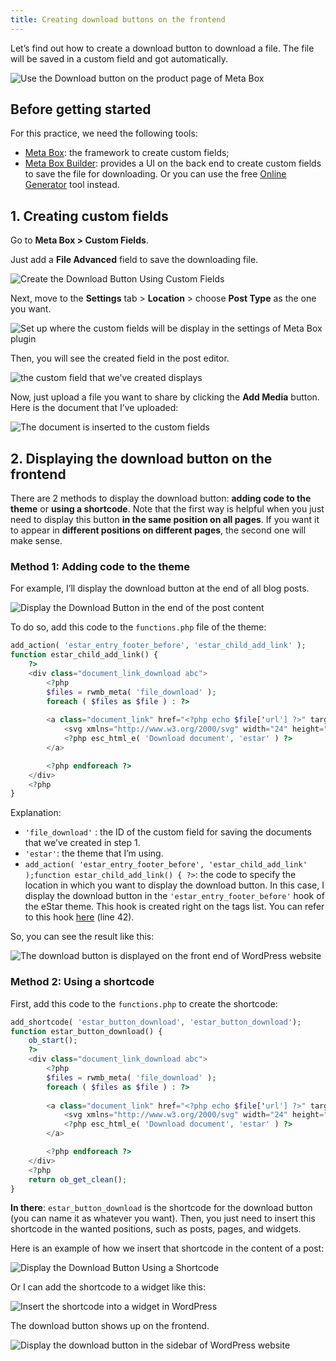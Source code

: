 ```yaml
---
title: Creating download buttons on the frontend
---
```


Let’s find out how to create a download button to download a file. The file wilI be saved in a custom field and got automatically.

![Use the Download button on the product page of Meta Box](https://i.imgur.com/aFZ5p6C.png)

## Before getting started

For this practice, we need the following tools:

* [Meta Box](https://metabox.io): the framework to create custom fields;
* [Meta Box Builder](https://metabox.io/plugins/meta-box-builder/): provides a UI on the back end to create custom fields to save the file for downloading. Or you can use the free [Online Generator](https://metabox.io/online-generator/) tool instead.

## 1. Creating custom fields

Go to **Meta Box > Custom Fields**.

Just add a **File Advanced** field to save the downloading file.

![Create the Download Button Using Custom Fields](https://i.imgur.com/ewAMKk8.png)

Next, move to the **Settings** tab > **Location** > choose **Post Type** as the one you want.

![Set up where the custom fields will be display in the settings of Meta Box plugin](https://i.imgur.com/iDOoLPL.png)

Then, you will see the created field in the post editor.

![the custom field that we’ve created displays](https://i.imgur.com/f50SCZv.png)

Now, just upload a file you want to share by clicking the **Add Media** button. Here is the document that I’ve uploaded:

![The document is inserted to the custom fields](https://i.imgur.com/Iqve4Hs.png)

## 2. Displaying the download button on the frontend

There are 2 methods to display the download button: **adding code to the theme** or **using a shortcode**. Note that the first way is helpful when you just need to display this button **in the same position on all pages**. If you want it to appear in **different positions on different pages**, the second one will make sense.

### Method 1: Adding code to the theme

For example, I’ll display the download button at the end of all blog posts.

![Display the Download Button in the end of the post content](https://i.imgur.com/nZdJ1TF.png)

To do so, add this code to the `functions.php` file of the theme:

```php
add_action( 'estar_entry_footer_before', 'estar_child_add_link' );
function estar_child_add_link() {
	?>
	<div class="document_link_download abc">
		<?php
		$files = rwmb_meta( 'file_download' );
		foreach ( $files as $file ) : ?>
			
		<a class="document_link" href="<?php echo $file['url'] ?>" target="_blank">
			<svg xmlns="http://www.w3.org/2000/svg" width="24" height="24" viewBox="0 0 24 24" fill="none" stroke="currentColor" stroke-width="2" stroke-linecap="round" stroke-linejoin="round" class="feather feather-download"><path d="M21 15v4a2 2 0 0 1-2 2H5a2 2 0 0 1-2-2v-4"></path><polyline points="7 10 12 15 17 10"></polyline><line x1="12" y1="15" x2="12" y2="3"></line></svg>
			<?php esc_html_e( 'Download document', 'estar' ) ?>		
		</a>

		<?php endforeach ?>
	</div>
	<?php
}
```
Explanation:

* `'file_download'` : the ID of the custom field for saving the documents that we’ve created in step 1.
* `'estar'`: the theme that I’m using.
* `add_action( 'estar_entry_footer_before', 'estar_child_add_link' );function estar_child_add_link() { ?>`: the code to specify the location in which you want to display the download button. In this case, I display the download button in the `'estar_entry_footer_before'` hook of the eStar theme. This hook is created right on the tags list. You can refer to this hook [here](https://github.com/elightup/estar/blob/master/template-parts/content/post.php) (line 42).

So, you can see the result like this:

![The download button is displayed on the front end of WordPress website](https://i.imgur.com/Oaa3J40.png)

### Method 2: Using a shortcode

First, add this code to the `functions.php` to create the shortcode:

```php
add_shortcode( 'estar_button_download', 'estar_button_download');
function estar_button_download() {
	ob_start();
	?>
	<div class="document_link_download abc">
		<?php
		$files = rwmb_meta( 'file_download' );
		foreach ( $files as $file ) : ?>
			
		<a class="document_link" href="<?php echo $file['url'] ?>" target="_blank">
			<svg xmlns="http://www.w3.org/2000/svg" width="24" height="24" viewBox="0 0 24 24" fill="none" stroke="currentColor" stroke-width="2" stroke-linecap="round" stroke-linejoin="round" class="feather feather-download"><path d="M21 15v4a2 2 0 0 1-2 2H5a2 2 0 0 1-2-2v-4"></path><polyline points="7 10 12 15 17 10"></polyline><line x1="12" y1="15" x2="12" y2="3"></line></svg>
			<?php esc_html_e( 'Download document', 'estar' ) ?>		
		</a>

		<?php endforeach ?>
	</div>
	<?php
	return ob_get_clean();
}
```
**In there**: `estar_button_download` is the shortcode for the download button (you can name it as whatever you want). Then, you just need to insert this shortcode in the wanted positions, such as posts, pages, and widgets.

Here is an example of how we insert that shortcode in the content of a post:

![Display the Download Button Using a Shortcode](https://i.imgur.com/8Tb6VyZ.png)

Or I can add the shortcode to a widget like this:

![Insert the shortcode into a widget in WordPress](https://i.imgur.com/YqFNDx8.png)

The download button shows up on the frontend.

![Display the download button in the sidebar of WordPress website](https://i.imgur.com/gtX5VW5.png)


